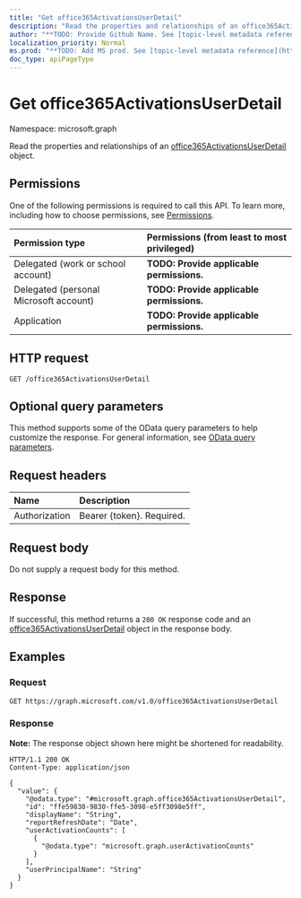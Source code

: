```yaml
---
title: "Get office365ActivationsUserDetail"
description: "Read the properties and relationships of an office365ActivationsUserDetail object."
author: "**TODO: Provide Github Name. See [topic-level metadata reference](https://msgo.azurewebsites.net/add/document/guidelines/metadata.html#topic-level-metadata)**"
localization_priority: Normal
ms.prod: "**TODO: Add MS prod. See [topic-level metadata reference](https://msgo.azurewebsites.net/add/document/guidelines/metadata.html#topic-level-metadata)**"
doc_type: apiPageType
---
```


# Get office365ActivationsUserDetail
Namespace: microsoft.graph



Read the properties and relationships of an [office365ActivationsUserDetail](../resources/office365activationsuserdetail.md) object.

## Permissions
One of the following permissions is required to call this API. To learn more, including how to choose permissions, see [Permissions](/graph/permissions-reference).

|Permission type|Permissions (from least to most privileged)|
|:---|:---|
|Delegated (work or school account)|**TODO: Provide applicable permissions.**|
|Delegated (personal Microsoft account)|**TODO: Provide applicable permissions.**|
|Application|**TODO: Provide applicable permissions.**|

## HTTP request

<!-- {
  "blockType": "ignored"
}
-->
``` http
GET /office365ActivationsUserDetail
```

## Optional query parameters
This method supports some of the OData query parameters to help customize the response. For general information, see [OData query parameters](/graph/query-parameters).

## Request headers
|Name|Description|
|:---|:---|
|Authorization|Bearer {token}. Required.|

## Request body
Do not supply a request body for this method.

## Response

If successful, this method returns a `200 OK` response code and an [office365ActivationsUserDetail](../resources/office365activationsuserdetail.md) object in the response body.

## Examples

### Request
<!-- {
  "blockType": "request",
  "name": "get_office365activationsuserdetail"
}
-->
``` http
GET https://graph.microsoft.com/v1.0/office365ActivationsUserDetail
```


### Response
**Note:** The response object shown here might be shortened for readability.
<!-- {
  "blockType": "response",
  "truncated": true,
  "@odata.type": "microsoft.graph.office365ActivationsUserDetail"
}
-->
``` http
HTTP/1.1 200 OK
Content-Type: application/json

{
  "value": {
    "@odata.type": "#microsoft.graph.office365ActivationsUserDetail",
    "id": "ffe59830-9830-ffe5-3098-e5ff3098e5ff",
    "displayName": "String",
    "reportRefreshDate": "Date",
    "userActivationCounts": [
      {
        "@odata.type": "microsoft.graph.userActivationCounts"
      }
    ],
    "userPrincipalName": "String"
  }
}
```

